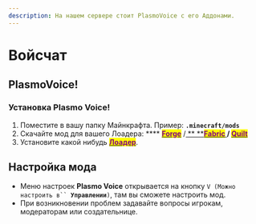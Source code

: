 ```yaml
---
description: На нашем сервере стоит PlasmoVoice с его Аддонами.
---
```


# Войсчат

## PlasmoVoice!

### Установка Plasmo Voice!

1. Поместите в вашу папку Майнкрафта. Пример: **`.minecraft/mods`**
2. Скачайте мод для вашего Лоадера: **** [<mark style="color:purple;">**Forge**</mark>](https://modrinth.com/plugin/plasmo-voice/changelog?g=1.19.3\&l=forge) /[ ** **<mark style="color:purple;">**Fabric**</mark>](https://modrinth.com/plugin/plasmo-voice/changelog?l=fabric\&g=1.19.3)<mark style="color:purple;">****</mark>[ <mark style="color:purple;"></mark> ](https://modrinth.com/mod/replaymod/changelog?l=fabric\&g=1.19.3)/ [<mark style="color:purple;">**Quilt**</mark>](https://modrinth.com/plugin/plasmo-voice/changelog?l=fabric\&g=1.19.3)<mark style="color:purple;">****</mark>
3. Установите какой нибудь <mark style="color:purple;"></mark> [<mark style="color:purple;">**Лоадер**</mark>](start-moddinga.md).

## Настройка мода

* Меню настроек **Plasmo Voice** открывается на кнопку `V (Можно настроить в`` `**`Управлении`**`)`, там вы сможете настроить мод.
* При возникновении проблем задавайте вопросы игрокам, модераторам или создательнице.
